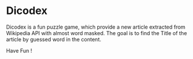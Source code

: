 # Dicodex

Dicodex is a fun puzzle game, which provide a new article extracted from Wikipedia API with almost word masked. 
The goal is to find the Title of the article by guessed word in the content.

Have Fun !
